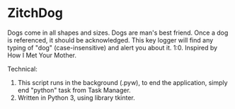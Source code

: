 # ZitchDog
Dogs come in all shapes and sizes.
Dogs are man's best friend.
Once a dog is referenced, it should be acknowledged.
This key logger will find any typing of "dog" (case-insensitive) and alert you about it. 1:0.
Inspired by How I Met Your Mother.

Technical:
  1. This script runs in the background (.pyw), to end the application, simply end "python" task from Task Manager.
  2. Written in Python 3, using library tkinter.
